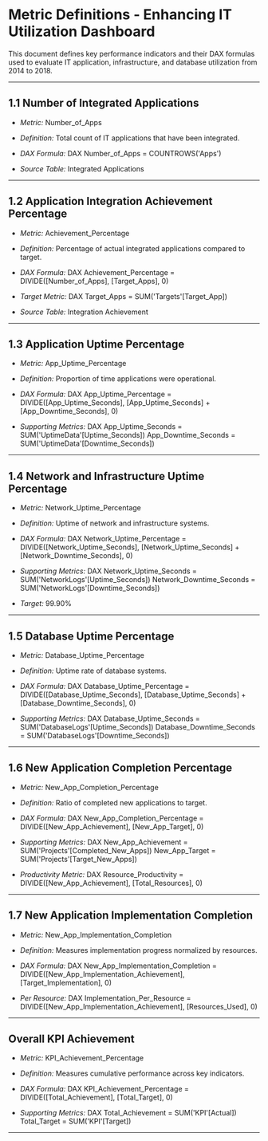 # Metric Definitions - Enhancing IT Utilization Dashboard

This document defines key performance indicators and their DAX formulas used to evaluate IT application, infrastructure, and database utilization from 2014 to 2018.

---

## 1.1 Number of Integrated Applications

- *Metric:* Number_of_Apps
- *Definition:* Total count of IT applications that have been integrated.
- *DAX Formula:*
DAX
Number_of_Apps = COUNTROWS('Apps')

- *Source Table:* Integrated Applications

---

## 1.2 Application Integration Achievement Percentage

- *Metric:* Achievement_Percentage
- *Definition:* Percentage of actual integrated applications compared to target.
- *DAX Formula:*
DAX
Achievement_Percentage = DIVIDE([Number_of_Apps], [Target_Apps], 0)

- *Target Metric:*
DAX
Target_Apps = SUM('Targets'[Target_App])

- *Source Table:* Integration Achievement

---

## 1.3 Application Uptime Percentage

- *Metric:* App_Uptime_Percentage
- *Definition:* Proportion of time applications were operational.
- *DAX Formula:*
DAX
App_Uptime_Percentage = DIVIDE([App_Uptime_Seconds], [App_Uptime_Seconds] + [App_Downtime_Seconds], 0)

- *Supporting Metrics:*
DAX
App_Uptime_Seconds = SUM('UptimeData'[Uptime_Seconds])
App_Downtime_Seconds = SUM('UptimeData'[Downtime_Seconds])


---

## 1.4 Network and Infrastructure Uptime Percentage

- *Metric:* Network_Uptime_Percentage
- *Definition:* Uptime of network and infrastructure systems.
- *DAX Formula:*
DAX
Network_Uptime_Percentage = DIVIDE([Network_Uptime_Seconds], [Network_Uptime_Seconds] + [Network_Downtime_Seconds], 0)

- *Supporting Metrics:*
DAX
Network_Uptime_Seconds = SUM('NetworkLogs'[Uptime_Seconds])
Network_Downtime_Seconds = SUM('NetworkLogs'[Downtime_Seconds])

- *Target:* 99.90%

---

## 1.5 Database Uptime Percentage

- *Metric:* Database_Uptime_Percentage
- *Definition:* Uptime rate of database systems.
- *DAX Formula:*
DAX
Database_Uptime_Percentage = DIVIDE([Database_Uptime_Seconds], [Database_Uptime_Seconds] + [Database_Downtime_Seconds], 0)

- *Supporting Metrics:*
DAX
Database_Uptime_Seconds = SUM('DatabaseLogs'[Uptime_Seconds])
Database_Downtime_Seconds = SUM('DatabaseLogs'[Downtime_Seconds])


---

## 1.6 New Application Completion Percentage

- *Metric:* New_App_Completion_Percentage
- *Definition:* Ratio of completed new applications to target.
- *DAX Formula:*
DAX
New_App_Completion_Percentage = DIVIDE([New_App_Achievement], [New_App_Target], 0)

- *Supporting Metrics:*
DAX
New_App_Achievement = SUM('Projects'[Completed_New_Apps])
New_App_Target = SUM('Projects'[Target_New_Apps])

- *Productivity Metric:*
DAX
Resource_Productivity = DIVIDE([New_App_Achievement], [Total_Resources], 0)


---

## 1.7 New Application Implementation Completion

- *Metric:* New_App_Implementation_Completion
- *Definition:* Measures implementation progress normalized by resources.
- *DAX Formula:*
DAX
New_App_Implementation_Completion = DIVIDE([New_App_Implementation_Achievement], [Target_Implementation], 0)

- *Per Resource:*
DAX
Implementation_Per_Resource = DIVIDE([New_App_Implementation_Achievement], [Resources_Used], 0)


---

## Overall KPI Achievement

- *Metric:* KPI_Achievement_Percentage
- *Definition:* Measures cumulative performance across key indicators.
- *DAX Formula:*
DAX
KPI_Achievement_Percentage = DIVIDE([Total_Achievement], [Total_Target], 0)

- *Supporting Metrics:*
DAX
Total_Achievement = SUM('KPI'[Actual])
Total_Target = SUM('KPI'[Target])


---
